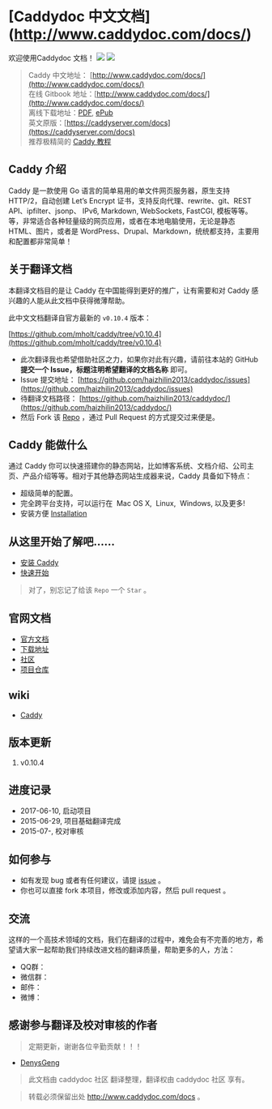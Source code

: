 # [Caddydoc 中文文档] (http://www.caddydoc.com/docs/)
欢迎使用Caddydoc 文档！ [![](https://img.shields.io/github/forks/0532/nodejs.svg)](https://github.com/haizhilin2013/caddydoc) [![](https://img.shields.io/github/stars/0532/nodejs.svg)](https://github.com/haizhilin2013/caddydoc/stargazers)

> Caddy 中文地址： [http://www.caddydoc.com/docs/](http://www.caddydoc.com/docs/)  
> 在线 Gitbook 地址：[http://www.caddydoc.com/docs/](http://www.caddydoc.com/docs/)  
> 离线下载地址：[PDF](http://www.caddydoc.com/docs/), [ePub](http://www.caddydoc.com/docs/)   
> 英文原版：[https://caddyserver.com/docs](https://caddyserver.com/docs)  
> 推荐极精简的 [Caddy 教程](https://github.com/caddyserver/examples) 

## Caddy 介绍

Caddy 是一款使用 Go 语言的简单易用的单文件网页服务器，原生支持 HTTP/2，自动创建 Let’s Encrypt 证书，支持反向代理、rewrite、git、REST API、ipfilter、jsonp、 IPv6, Markdown, WebSockets, FastCGI, 模板等等。 等，非常适合各种轻量级的网页应用，或者在本地电脑使用，无论是静态 HTML、图片，或者是 WordPress、Drupal、Markdown，统统都支持，主要用和配置都非常简单！


## 关于翻译文档

本翻译文档目的是让 Caddy 在中国能得到更好的推广，让有需要和对 Caddy 感兴趣的人能从此文档中获得微薄帮助。

此中文文档翻译自官方最新的 `v0.10.4` 版本：

[https://github.com/mholt/caddy/tree/v0.10.4](https://github.com/mholt/caddy/tree/v0.10.4)


- 此次翻译我也希望借助社区之力，如果你对此有兴趣，请前往本站的 GitHub **提交一个 Issue，标题注明希望翻译的文档名称** 即可。
- Issue 提交地址： [https://github.com/haizhilin2013/caddydoc/issues](https://github.com/haizhilin2013/caddydoc/issues)
- 待翻译文档路径： [https://github.com/haizhilin2013/caddydoc/](https://github.com/haizhilin2013/caddydoc/)
- 然后 Fork 该 [Repo](https://github.com/haizhilin2013/caddydoc) ，通过 Pull Request 的方式提交过来便是。

## Caddy 能做什么

通过 Caddy 你可以快速搭建你的静态网站，比如博客系统、文档介绍、公司主页、产品介绍等等。相对于其他静态网站生成器来说，Caddy 具备如下特点：

  * 超级简单的配置。
  * 完全跨平台支持，可以运行在 <i class="fa fa-apple"></i>&nbsp;Mac OS&nbsp;X, <i class="fa fa-linux"></i>&nbsp;Linux, <i class="fa fa-windows"></i>&nbsp;Windows, 以及更多!
  * 安装方便 [Installation](/doc/overview/installing/)

## 从这里开始了解吧……

 * [安装 Caddy](https://github.com/haizhilin2013/caddydoc)
 * [快速开始](https://github.com/haizhilin2013/caddydoc)

> 对了，别忘记了给该 `Repo` 一个 `Star` 。

## 官网文档

- [官方文档](https://caddyserver.com/docs)
- [下载地址](https://caddyserver.com/download)
- [社区](https://caddy.community/)
- [项目仓库](https://github.com/mholt/caddy)

## wiki

- [Caddy](https://github.com/mholt/caddy/wiki)

## 版本更新
1. v0.10.4

## 进度记录

- 2017-06-10, 启动项目
- 2015-06-29, 项目基础翻译完成
- 2015-07-, 校对审核

## 如何参与

- 如有发现 bug 或者有任何建议，请提 [issue](https://github.com/haizhilin2013/caddydoc) 。
- 你也可以直接 fork 本项目，修改或添加内容，然后 pull request 。


## 交流

这样的一个高技术领域的文档，我们在翻译的过程中，难免会有不完善的地方，希望请大家一起帮助我们持续改进文档的翻译质量，帮助更多的人，方法：

- QQ群：
- 微信群：
- 邮件：
- 微博：

## 感谢参与翻译及校对审核的作者

> 定期更新，谢谢各位辛勤贡献！！！

* [DenysGeng](https://github.com/)

> 此文档由 caddydoc 社区 翻译整理，翻译权由 caddydoc 社区 享有。

> 转载必须保留出处 http://www.caddydoc.com/docs 。

